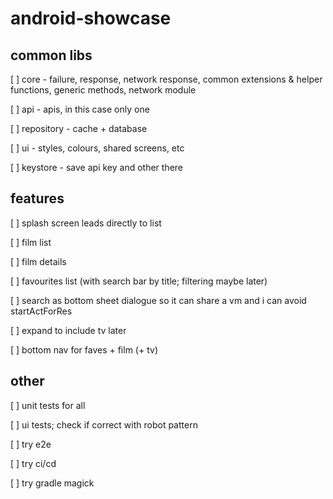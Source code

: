 # android-showcase

## common libs

[ ] core - failure, response, network response, common extensions & helper functions, generic methods, network module

[ ] api - apis, in this case only one

[ ] repository - cache + database

[ ] ui - styles, colours, shared screens, etc

[ ] keystore - save api key and other there

## features

[ ] splash screen leads directly to list

[ ] film list

[ ] film details

[ ] favourites list (with search bar by title; filtering maybe later)

[ ] search as bottom sheet dialogue so it can share a vm and i can avoid startActForRes

[ ] expand to include tv later

[ ] bottom nav for faves + film (+ tv)

## other

[ ] unit tests for all

[ ] ui tests; check if correct with robot pattern

[ ] try e2e

[ ] try ci/cd

[ ] try gradle magick